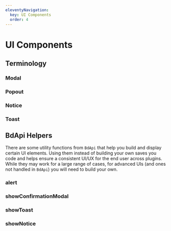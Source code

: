 ```yaml
---
eleventyNavigation:
  key: UI Components
  order: 4
---
```


# UI Components

## Terminology

### Modal

### Popout

### Notice

### Toast

## BdApi Helpers

There are some utility functions from `BdApi` that help you build and display certain UI elements. Using them instead of building your own saves you code and helps ensure a consistent UI/UX for the end user across plugins. While they may work for a large range of cases, for advanced UIs (and ones not handled in `BdApi`) you will need to build your own.

### alert

### showConfirmationModal

### showToast

### showNotice

